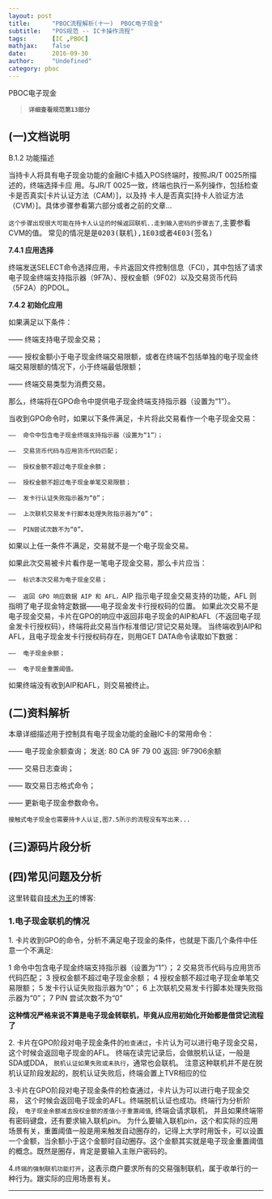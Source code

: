 ```yaml
---
layout: post
title:      "PBOC流程解析(十一)  PBOC电子现金"
subtitle:   "POS规范 -- IC卡操作流程"
tags:       [IC ,PBOC]
mathjax:    false
date:       2016-09-30
author:     "Undefined"
category: pboc
---
```


PBOC电子现金

> **`详细查看规范第13部分`**


## (一)文档说明

<p>B.1.2  功能描述 </p>

当持卡人将具有电子现金功能的金融IC卡插入POS终端时，按照JR/T 0025所描述的，终端选择卡应
用。与JR/T 0025一致，终端也执行一系列操作，包括检查卡是否真实[卡片认证方法（CAM）]，以及持
卡人是否真实[持卡人验证方法（CVM）]。具体步骤参看第六部分或者之前的文章...

`这个步骤出现很大可能在持卡人认证的时候返回联机..走到输入密码的步骤去了`,主要参看CVM的值。
常见的情况是是<kbd>0203(联机),1E03或者4E03(签名)</kbd>

<p></p>

**7.4.1  应用选择** 


终端发送SELECT命令选择应用，卡片返回文件控制信息（FCI），其中包括了请求电子现金终端支持指示器（9F7A）、授权金额（9F02）以及交易货币代码（5F2A）的PDOL。 

**7.4.2  初始化应用**

<kbd>如果满足以下条件： </kbd>

——  终端支持电子现金交易；
 
——  授权金额小于电子现金终端交易限额，或者在终端不包括单独的电子现金终端交易限额的情况下，小于终端最低限额； 

——  终端交易类型为消费交易。
 
那么，终端将在GPO命令中提供电子现金终端支持指示器（设置为“1”）。
 
当收到GPO命令时，如果以下条件满足，卡片将此交易看作一个电子现金交易：

`——  命令中包含电子现金终端支持指示器（设置为“1”）；`
 
`——  交易货币代码与应用货币代码匹配； `

`——  授权金额不超过电子现金余额； `

`——  授权金额不超过电子现金单笔交易限额； `

`——  发卡行认证失败指示器为“0”； `

`——  上次联机交易发卡行脚本处理失败指示器为“0”；`
 
`——  PIN尝试次数不为“0”。 `

如果以上任一条件不满足，交易就不是一个电子现金交易。 

如果此次交易被卡片看作是一笔电子现金交易，那么卡片应当： 

`——  标识本次交易为电子现金交易； `

`——  返回 GPO 响应数据 AIP 和 AFL，`AIP 指示电子现金交易支持的功能，AFL 则指明了电子现金特定数据——电子现金发卡行授权码的位置。 
如果此次交易不是电子现金交易，卡片在GPO的响应中返回非电子现金的AIP和AFL（不返回电子现金发卡行授权码），终端将此交易当作标准借记/贷记交易处理。 
当终端收到AIP和AFL，且电子现金发卡行授权码存在，则用GET DATA命令读取如下数据： 

`——  电子现金余额； `

`——  电子现金重置阈值。` 

如果终端没有收到AIP和AFL，则交易被终止。 


## (二)资料解析

本章详细描述用于控制具有电子现金功能的金融IC卡的常用命令： 

——  电子现金余额查询； 
	发送: 80 CA 9F 79 00
	返回: 9F7906余额

——  交易日志查询； 

——  取交易日志格式命令； 

——  更新电子现金参数命令。 

`接触式电子现金也需要持卡人认证,图7.5所示的流程没有写出来...`



## (三)源码片段分析





## (四)常见问题及分析

这里转载自[技术为王](http://blog.csdn.net/pony_maggie/article/details/43711773)的博客:

### 1.电子现金联机的情况

<p>1. 卡片收到GPO的命令，分析不满足电子现金的条件，也就是下面几个条件中任意一个不满足:</p>
	1 命令中包含电子现金终端支持指示器（设置为“1”）；  
    2 交易货币代码与应用货币代码匹配；  
    3 授权金额不超过电子现金余额；  
    4 授权金额不超过电子现金单笔交易限额；  
    5 发卡行认证失败指示器为“0”；  
    6 上次联机交易发卡行脚本处理失败指示器为“0”；  
    7 PIN 尝试次数不为“0”  
    
**这种情况严格来说不算是电子现金转联机，毕竟从应用初始化开始都是借贷记流程了**

<p>2. 卡片在GPO阶段对电子现金条件的<code>检查通过</code>，卡片认为可以进行电子现金交易，这个时候会返回电子现金的AFL。
终端在读完记录后，会做脱机认证，一般是SDA或DDA，
<code>脱机认证如果失败或未执行</code>，通常也会联机。
注意这种联机并不是在脱机认证阶段发起的，脱机认证失败后，终端会置上TVR相应的位</p>

<p>3.卡片在GPO阶段对电子现金条件的检查通过，卡片认为可以进行电子现金交易，
这个时候会返回电子现金的AFL。终端脱机认证也成功。终端行为分析阶段，
<code>电子现金余额减去授权金额的差值小于重置阈值</code>, 终端会请求联机，
并且如果终端带有密码键盘，还有要求输入联机pin。
为什么要输入联机pin，这个和实际的应用场景有关，重置阈值一般是用来触发自动圈存的，记得上大学时用饭卡，可以设置一个金额，当余额小于这个金额时自动圈存。这个金额其实就是电子现金重置阈值的概念。既然是圈存，肯定是要输入主账户密码的。
</p>
 <p>4.<code>终端的强制联机功能打开</code>，这表示商户要求所有的交易强制联机，属于收单行的一种行为。跟实际的应用场景有关。
</p>
 


---

